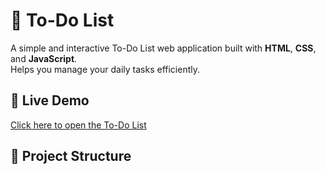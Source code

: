# 📝 To-Do List

A simple and interactive To-Do List web application built with **HTML**, **CSS**, and **JavaScript**.  
Helps you manage your daily tasks efficiently.

## 🚀 Live Demo
[Click here to open the To-Do List](https://username.github.io/GAMES/To-Do-list/)

## 📂 Project Structure


